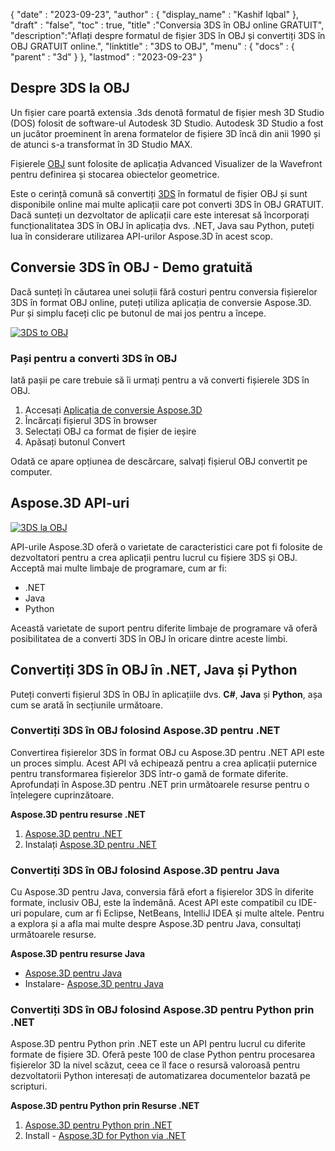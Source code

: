 {
  "date" : "2023-09-23",
  "author" : {
    "display_name" : "Kashif Iqbal"
},
  "draft" : "false",
  "toc" : true,
  "title" :"Conversia 3DS în OBJ online GRATUIT",
  "description":"Aflați despre formatul de fișier 3DS în OBJ și convertiți 3DS în OBJ GRATUIT online.",
  "linktitle" : "3DS to OBJ",
  "menu" : {
    "docs" : {
      "parent" : "3d"
}
},
  "lastmod" : "2023-09-23"
}

## Despre 3DS la OBJ

Un fișier care poartă extensia .3ds denotă formatul de fișier mesh 3D Studio (DOS) folosit de software-ul Autodesk 3D Studio. Autodesk 3D Studio a fost un jucător proeminent în arena formatelor de fișiere 3D încă din anii 1990 și de atunci s-a transformat în 3D Studio MAX.

Fișierele [OBJ](/ro/3d/obj/) sunt folosite de aplicația Advanced Visualizer de la Wavefront pentru definirea și stocarea obiectelor geometrice.

Este o cerință comună să convertiți [3DS](/ro/3d/3ds/) în formatul de fișier OBJ și sunt disponibile online mai multe aplicații care pot converti 3DS în OBJ GRATUIT. Dacă sunteți un dezvoltator de aplicații care este interesat să încorporați funcționalitatea 3DS în OBJ în aplicația dvs. .NET, Java sau Python, puteți lua în considerare utilizarea API-urilor Aspose.3D în acest scop.

## Conversie 3DS în OBJ - Demo gratuită

Dacă sunteți în căutarea unei soluții fără costuri pentru conversia fișierelor 3DS în format OBJ online, puteți utiliza aplicația de conversie Aspose.3D. Pur și simplu faceți clic pe butonul de mai jos pentru a începe.

[![3DS to OBJ](../3ds-to-obj.png)](https://products.aspose.app/3d/conversion/3ds-to-obj)

### Pași pentru a converti 3DS în OBJ

Iată pașii pe care trebuie să îi urmați pentru a vă converti fișierele 3DS în OBJ.

1. Accesați [Aplicația de conversie Aspose.3D](https://products.aspose.app/3d/conversion/3ds-to-obj)
1. Încărcați fișierul 3DS în browser
1. Selectați OBJ ca format de fișier de ieșire
1. Apăsați butonul Convert

Odată ce apare opțiunea de descărcare, salvați fișierul OBJ convertit pe computer.

## Aspose.3D API-uri

[![3DS la OBJ](../try-aspose-3d.png)](https://products.aspose.com/3d/)

API-urile Aspose.3D oferă o varietate de caracteristici care pot fi folosite de dezvoltatori pentru a crea aplicații pentru lucrul cu fișiere 3DS și OBJ. Acceptă mai multe limbaje de programare, cum ar fi:

* .NET
* Java
* Python

Această varietate de suport pentru diferite limbaje de programare vă oferă posibilitatea de a converti 3DS în OBJ în oricare dintre aceste limbi.

## Convertiți 3DS în OBJ în .NET, Java și Python

Puteți converti fișierul 3DS în OBJ în aplicațiile dvs. **C#**, **Java** și **Python**, așa cum se arată în secțiunile următoare.

### Convertiți 3DS în OBJ folosind Aspose.3D pentru .NET

Convertirea fișierelor 3DS în format OBJ cu Aspose.3D pentru .NET API este un proces simplu. Acest API vă echipează pentru a crea aplicații puternice pentru transformarea fișierelor 3DS într-o gamă de formate diferite. Aprofundați în Aspose.3D pentru .NET prin următoarele resurse pentru o înțelegere cuprinzătoare.

**Aspose.3D pentru resurse .NET**

1. [Aspose.3D pentru .NET](https://products.aspose.com/3d/net/)
1. Instalați [Aspose.3D pentru .NET](https://docs.aspose.com/3d/net/installation/)

### Convertiți 3DS în OBJ folosind Aspose.3D pentru Java

Cu Aspose.3D pentru Java, conversia fără efort a fișierelor 3DS în diferite formate, inclusiv OBJ, este la îndemână. Acest API este compatibil cu IDE-uri populare, cum ar fi Eclipse, NetBeans, IntelliJ IDEA și multe altele. Pentru a explora și a afla mai multe despre Aspose.3D pentru Java, consultați următoarele resurse.

**Aspose.3D pentru resurse Java**

* [Aspose.3D pentru Java](https://products.aspose.com/3d/java/)
* Instalare- [Aspose.3D pentru Java](https://docs.aspose.com/3d/java/installation/)

### Convertiți 3DS în OBJ folosind Aspose.3D pentru Python prin .NET

Aspose.3D pentru Python prin .NET este un API pentru lucrul cu diferite formate de fișiere 3D. Oferă peste 100 de clase Python pentru procesarea fișierelor 3D la nivel scăzut, ceea ce îl face o resursă valoroasă pentru dezvoltatorii Python interesați de automatizarea documentelor bazată pe scripturi.

**Aspose.3D pentru Python prin Resurse .NET**

1. [Aspose.3D pentru Python prin .NET](https://products.aspose.com/3d/python-net/)
1. Install - [Aspose.3D for Python via .NET](https://releases.aspose.com/3d/python-net/)
